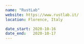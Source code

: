 ```yaml
---
name: "RustLab"
website: https://www.rustlab.it/
location: Florence, Italy

date_start: 2020-10-16
date_end:   2020-10-17
---
```

